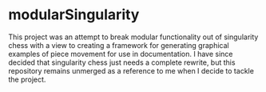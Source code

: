 modularSingularity
==================

This project was an attempt to break modular functionality out of singularity chess with a view to creating a framework for generating graphical examples of piece movement for use in documentation.  I have since decided that singularity chess just needs a complete rewrite, but this repository remains unmerged as a reference to me when I decide to tackle the project.
